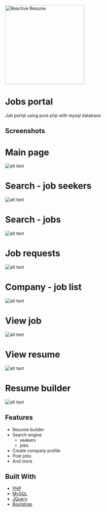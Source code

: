 <img src="https://github.com/AmruthPillai/Reactive-Resume/blob/main/docs/static/logo.svg" alt="Reactive Resume" width="256px" height="256px" />


# Jobs portal
Job portal using pure php with mysql database


## Screenshots
# Main page
![alt text](https://raw.githubusercontent.com/RaoufGrera/job_portal/master/images/readme_img/main_page.png)

# Search - job seekers
![alt text](https://raw.githubusercontent.com/RaoufGrera/job_portal/master/images/readme_img/search_engine.png)

# Search - jobs
![alt text](https://raw.githubusercontent.com/RaoufGrera/job_portal/master/images/readme_img/searchjob.png)

# Job requests
![alt text](https://raw.githubusercontent.com/RaoufGrera/job_portal/master/images/readme_img/company_jobrequest.png)

# Company - job list
![alt text](https://raw.githubusercontent.com/RaoufGrera/job_portal/master/images/readme_img/company_joblist.png)

# View job
![alt text](https://raw.githubusercontent.com/RaoufGrera/job_portal/master/images/readme_img/view_job.png)

# View resume
![alt text](https://raw.githubusercontent.com/RaoufGrera/job_portal/master/images/readme_img/view_resume.png)

# Resume builder
![alt text](https://raw.githubusercontent.com/RaoufGrera/job_portal/master/images/readme_img/resume_builder.png)





## Features
- Resume builder
- Search engine
    - seekers
    - jobs
- Create company profile
- Post jobs
- And more

## Built With
* [PHP](https://www.php.net/)
* [MySQL](https://www.mysql.com/)
* [JQuery](https://jquery.com)
* [Bootstrap](https://getbootstrap.com)
